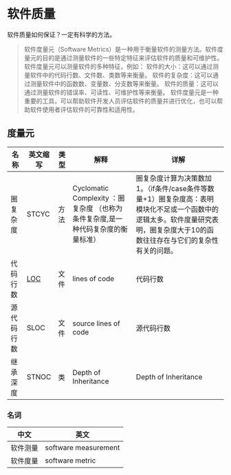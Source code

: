 # 软件质量
软件质量如何保证？一定有科学的方法。

> 软件度量元（Software Metrics）是一种用于衡量软件的测量方法。软件度量元的目的是通过测量软件的一些特定特征来评估软件的质量和可维护性。
> 软件度量元可以测量软件的多种特征，例如：
> 软件的大小：这可以通过测量软件中的代码行数、文件数、类数等来衡量。
> 软件的复杂度：这可以通过测量软件中的函数数、变量数、分支数等来衡量。
> 软件的质量：这可以通过测量软件的错误率、可读性、可维护性等来衡量。
> 软件度量元是一种重要的工具，可以帮助软件开发人员评估软件的质量并进行优化，也可以帮助软件使用者评估软件的可靠性和适用性。

## 度量元

|名称|英文缩写|类型|解释|详解|
|--|--|--|--|--|
|圈复杂度|STCYC|方法|Cyclomatic Complexity ：圈复杂度 （也称为条件复杂度,是一种代码复杂度的衡量标准）|圈复杂度计算为决策数加1。（if条件/case条件等数量+1）圈复杂度高：表明模块化不足或一个函数中的逻辑太多。软件度量研究表明，圈复杂度大于10的函数往往存在与它们的复杂性有关的问题。|
|代码行数|[LOC](LOC.md)|文件|lines of code|代码行数|
|源代码行数|SLOC|文件|source lines of code|源代码行数|
|继承深度|STNOC|类|Depth of Inheritance|Depth of Inheritance|

### 名词

|中文|英文|
|---|---|
|软件测量|software measurement|
|软件度量|software metric|
